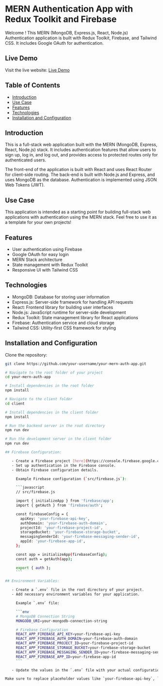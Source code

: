 # MERN Authentication App with Redux Toolkit and Firebase
Welcome ! This MERN (MongoDB, Express.js, React, Node.js) Authentication application is built with Redux Toolkit, Firebase, and Tailwind CSS. It includes Google OAuth for authentication.
## Live Demo

Visit the live website: [Live Demo](https://mern-auth-nlyn.onrender.com/)

## Table of Contents

- [Introduction](#introduction)
- [Use Case](#purpose)
- [Features](#features)
- [Technologies](#technologies)
- [Installation and Configuration](#installation)


## Introduction

This is a full-stack web application built with the MERN (MongoDB, Express, React, Node.js) stack. It includes authentication features that allow users to sign up, log in, and log out, and provides access to protected routes only for authenticated users.

The front-end of the application is built with React and uses React Router for client-side routing. The back-end is built with Node.js and Express, and uses MongoDB as the database. Authentication is implemented using JSON Web Tokens (JWT).

## Use Case
This application is intended as a starting point for building full-stack web applications with authentication using the MERN stack. Feel free to use it as a template for your own projects!

## Features

- User authentication using Firebase
- Google OAuth for easy login
- MERN Stack architecture
- State management with Redux Toolkit
- Responsive UI with Tailwind CSS

## Technologies

- MongoDB: Database for storing user information
- Express.js: Server-side framework for handling API requests
- React: Frontend library for building user interfaces
- Node.js: JavaScript runtime for server-side development
- Redux Toolkit: State management library for React applications
- Firebase: Authentication service and cloud storage
- Tailwind CSS: Utility-first CSS framework for styling

## Installation and Configuration

Clone the repository:

```bash
git clone https://github.com/your-username/your-mern-auth-app.git

# Navigate to the root folder of your project
cd your-mern-auth-app

# Install dependencies in the root folder
npm install

# Navigate to the client folder
cd client

# Install dependencies in the client folder
npm install

# Run the backend server in the root directory
npm run dev

# Run the development server in the client folder
npm run dev

## Firebase Configuration:

   - Create a Firebase project [here](https://console.firebase.google.com/).
   - Set up authentication in the Firebase console.
   - Obtain Firebase configuration details.

     Example Firebase configuration (`src/firebase.js`):

     ```javascript
     // src/firebase.js

     import { initializeApp } from 'firebase/app';
     import { getAuth } from 'firebase/auth';

     const firebaseConfig = {
       apiKey: 'your-firebase-api-key',
       authDomain: 'your-firebase-auth-domain',
       projectId: 'your-firebase-project-id',
       storageBucket: 'your-firebase-storage-bucket',
       messagingSenderId: 'your-firebase-messaging-sender-id',
       appId: 'your-firebase-app-id',
     };

     const app = initializeApp(firebaseConfig);
     const auth = getAuth(app);

     export { auth };
     ```

## Environment Variables:

   - Create a `.env` file in the root directory of your project.
   - Add necessary environment variables for your application.

     Example `.env` file:

     ```env
     # MongoDB Connection String
     MONGODB_URI=your-mongodb-connection-string

     # Firebase Configuration
     REACT_APP_FIREBASE_API_KEY=your-firebase-api-key
     REACT_APP_FIREBASE_AUTH_DOMAIN=your-firebase-auth-domain
     REACT_APP_FIREBASE_PROJECT_ID=your-firebase-project-id
     REACT_APP_FIREBASE_STORAGE_BUCKET=your-firebase-storage-bucket
     REACT_APP_FIREBASE_MESSAGING_SENDER_ID=your-firebase-messaging-sender-id
     REACT_APP_FIREBASE_APP_ID=your-firebase-app-id
     ```

   - Update the values in the `.env` file with your actual configuration details.

Make sure to replace placeholder values like `your-firebase-api-key`, `your-mongodb-connection-string`, etc., with your actual configuration details.
